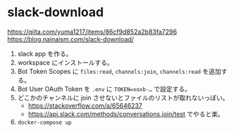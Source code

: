 # slack-download

https://qiita.com/yuma1217/items/86cf9d852a2b83fa7296
https://blog.nainaism.com/slack-download/

1. slack app を作る。
1. workspace にインストールする。
1. Bot Token Scopes に `files:read`, `channels:join`, `channels:read` を追加する。
1. Bot User OAuth Token を `.env` に `TOKEN=xoxb-…` で設定する。
1. どこかのチャンネルに join させないとファイルのリストが取れないっぽい。
    - https://stackoverflow.com/a/65646237
    - https://api.slack.com/methods/conversations.join/test でやると楽。
1. `docker-compose up`
